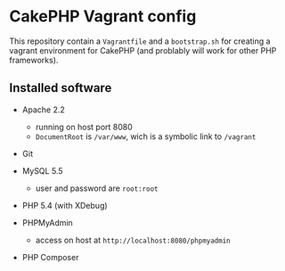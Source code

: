 # CakePHP Vagrant config

This repository contain a `Vagrantfile` and a `bootstrap.sh`
for creating a vagrant environment for CakePHP (and problably
will work for other PHP frameworks).

## Installed software

* Apache 2.2
  * running on host port 8080
  * `DocumentRoot` is `/var/www`, wich is a symbolic link to `/vagrant`

* Git

* MySQL 5.5
  * user and password are `root:root`

* PHP 5.4 (with XDebug)

* PHPMyAdmin
  * access on host at `http://localhost:8080/phpmyadmin`

* PHP Composer
